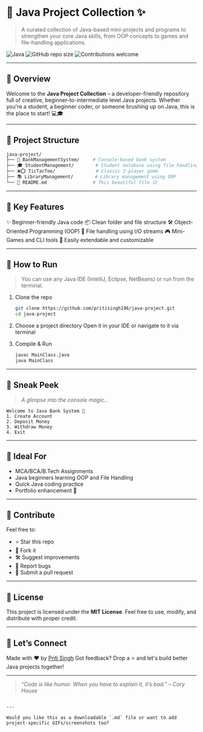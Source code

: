 
# 🚀 Java Project Collection ✨

> A curated collection of Java-based mini-projects and programs to strengthen your core Java skills, from OOP concepts to games and file-handling applications.

![Java](https://img.shields.io/badge/Java-Programming-orange?logo=java)
![GitHub repo size](https://img.shields.io/github/repo-size/pritisingh196/java-project)
![Contributions welcome](https://img.shields.io/badge/contributions-welcome-brightgreen)

---

## 📌 Overview

Welcome to the **Java Project Collection** – a developer-friendly repository full of creative, beginner-to-intermediate level Java projects. Whether you're a student, a beginner coder, or someone brushing up on Java, this is the place to start! 💻🎓

---

## 📂 Project Structure

```bash
java-project/
├── 🔐 BankManagementSystem/     # Console-based bank system
├── 🎓 StudentManagement/        # Student database using file handling
├── ❌⭕ TicTacToe/               # Classic 2-player game
├── 📚 LibraryManagement/        # Library management using OOP
└── 📄 README.md                 # This beautiful file 😉
````

---

## 🔧 Key Features

✨ Beginner-friendly Java code
📦 Clean folder and file structure
🛠 Object-Oriented Programming (OOP)
📁 File handling using I/O streams
🎮 Mini-Games and CLI tools
🚀 Easily extendable and customizable

---

## 🧪 How to Run

> You can use any Java IDE (IntelliJ, Eclipse, NetBeans) or run from the terminal.

1. Clone the repo

   ```bash
   git clone https://github.com/pritisingh196/java-project.git
   cd java-project
   ```

2. Choose a project directory
   Open it in your IDE or navigate to it via terminal

3. Compile & Run

   ```bash
   javac MainClass.java
   java MainClass
   ```

---

## 📸 Sneak Peek

> *A glimpse into the console magic...*

```
Welcome to Java Bank System 🏦
1. Create Account
2. Deposit Money
3. Withdraw Money
4. Exit
```

---

## 🎯 Ideal For

* MCA/BCA/B.Tech Assignments
* Java beginners learning OOP and File Handling
* Quick Java coding practice
* Portfolio enhancement 💼

---

## 🤝 Contribute

Feel free to:

* ⭐ Star this repo
* 🍴 Fork it
* 🛠 Suggest improvements
* 🐛 Report bugs
* 🙌 Submit a pull request

---

## 📃 License

This project is licensed under the **MIT License**.
Feel free to use, modify, and distribute with proper credit.

---

## 🔗 Let’s Connect

Made with ❤️ by [Priti Singh](https://github.com/pritisingh196)
Got feedback? Drop a ⭐ and let's build better Java projects together!

---

> *“Code is like humor. When you have to explain it, it’s bad.” – Cory House*

```

---

Would you like this as a downloadable `.md` file or want to add project-specific GIFs/screenshots too?
```
